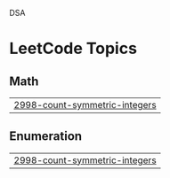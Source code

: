 

DSA


<!---LeetCode Topics Start-->
# LeetCode Topics
## Math
|  |
| ------- |
| [2998-count-symmetric-integers](https://github.com/Shashank164/DSA/tree/master/2998-count-symmetric-integers) |
## Enumeration
|  |
| ------- |
| [2998-count-symmetric-integers](https://github.com/Shashank164/DSA/tree/master/2998-count-symmetric-integers) |
<!---LeetCode Topics End-->